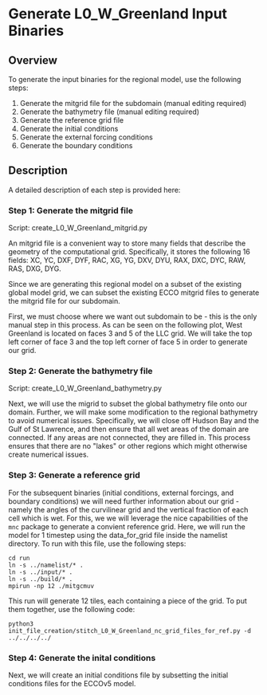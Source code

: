 
# Generate L0_W_Greenland Input Binaries

## Overview
To generate the input binaries for the regional model, use the following steps:
1. Generate the mitgrid file for the subdomain (manual editing required)
2. Generate the bathymetry file (manual editing required)
3. Generate the reference grid file
4. Generate the initial conditions
5. Generate the external forcing conditions
6. Generate the boundary conditions

## Description
A detailed description of each step is provided here:

### Step 1: Generate the mitgrid file
Script: create_L0_W_Greenland_mitgrid.py

An mitgrid file is a convenient way to store many fields that describe the geometry of the computational grid. Specifically, it stores the following 16 fields: XC, YC, DXF, DYF, RAC, XG, YG, DXV, DYU, RAX, DXC, DYC, RAW, RAS, DXG, DYG.

Since we are generating this regional model on a subset of the existing global model grid, we can subset the existing ECCO mitgrid files to generate the mitgrid file for our subdomain. 

First, we must choose where we want out subdomain to be - this is the only manual step in this process. As can be seen on the following plot, West Greenland is located on faces 3 and 5 of the LLC grid. We will take the top left corner of face 3 and the top left corner of face 5 in order to generate our grid. 

### Step 2: Generate the bathymetry file
Script: create_L0_W_Greenland_bathymetry.py

Next, we will use the migrid to subset the global bathymetry file onto our domain. Further, we will make some modification to the regional bathymetry to avoid numerical issues. Specifically, we will close off Hudson Bay and the Gulf of St Lawrence, and then ensure that all wet areas of the domain are connected. If any areas are not connected, they are filled in. This process ensures that there are no "lakes" or other regions which might otherwise create numerical issues.

### Step 3: Generate a reference grid
For the subsequent binaries (initial conditions, external forcings, and boundary conditions) we will need further information about our grid - namely the angles of the curvilinear grid and the vertical fraction of each cell which is wet. For this, we we will leverage the nice capabilities of the ```mnc``` package to generate a convient reference grid. Here, we will run the model for 1 timestep using the data_for_grid file inside the namelist directory. To run with this file, use the following steps:

```
cd run
ln -s ../namelist/* .
ln -s ../input/* .
ln -s ../build/* .
mpirun -np 12 ./mitgcmuv
```
This run will generate 12 tiles, each containing a piece of the grid. To put them together, use the following code:
```
python3 init_file_creation/stitch_L0_W_Greenland_nc_grid_files_for_ref.py -d ../../../../
```

### Step 4: Generate the inital conditions

Next, we will create an initial conditions file by subsetting the initial conditions files for the ECCOv5 model. 
